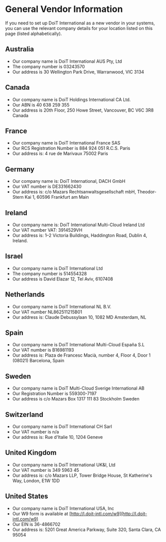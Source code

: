# General Vendor Information

If you need to set up DoiT International as a new vendor in your systems, you can use the relevant company details for your location listed on this page (listed alphabetically).

## Australia

* Our company name is DoiT International AUS Pty, Ltd
* The company number is 03243570
* Our address is 30 Wellington Park Drive, Warranwood, VIC 3134

## Canada

* Our company name is DoiT Holdings International CA Ltd.
* Our ABN is 40 638 259 355
* Our address is 20th Floor, 250 Howe Street, Vancouver, BC V6C 3R8 Canada

## France

* Our company name is DoiT International France SAS
* Our RCS Registration Number is 884 924 051 R.C.S. Paris
* Our address is: 4 rue de Marivaux 75002 Paris

## Germany

* Our company name is: DoiT International, DACH GmbH
* Our VAT number is DE331662430
* Our address is: c/o Mazars Rechtsanwaltsgesellschaft mbH, Theodor-Stern Kai 1, 60596 Frankfurt am Main

## Ireland

* Our company name is: DoiT International Multi-Cloud Ireland Ltd
* Our VAT number VAT: 3914529VH
* Our address is: 1&ndash;2 Victoria Buildings, Haddington Road, Dublin 4, Ireland.

## Israel

* Our company name is DoiT International Ltd
* The company number is 514554328
* Our address is David Elazar 12, Tel Aviv, 6107408

## Netherlands

* Our company name is DoiT International NL B.V.
* Our VAT number NL862511215B01
* Our address is: Claude Debussylaan 10, 1082 MD Amsterdam, NL

## Spain

* Our company name is DoiT International Multi-Cloud Espa&ntilde;a S.L
* Our VAT number is B16981193
* Our address is: Plaza de Francesc Maci&agrave;, number 4, Floor 4, Door 1 (08021) Barcelona, Spain

## Sweden

* Our company name is DoiT Multi-Cloud Sverige International AB
* Our Registration Number is 559300-7197
* Our address is c/o Mazars Box 1317 111 83 Stockholm Sweden

## Switzerland

* Our company name is DoiT International CH Sarl
* Our VAT number is n/a
* Our address is: Rue d'Italie 10, 1204 Geneve

## United Kingdom

* Our company name is DoiT International UK\&I, Ltd
* Our VAT number is 349 5963 45
* Our address is: c/o Mazars LLP, Tower Bridge House, St Katherine's Way, London, E1W 1DD

## United States

* Our company name is DoiT International USA, Inc
* Our W9 form is available at [http://l.doit-intl.com/w9](http://l.doit-intl.com/w9)
* Our EIN is 36-4866702
* Our address is: 5201 Great America Parkway, Suite 320, Santa Clara, CA 95054
